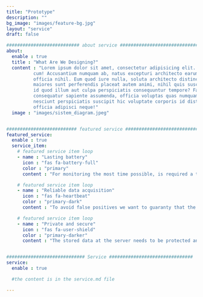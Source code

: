 ```yaml
---
title: "Prototype"
description: ""
bg_image: "images/feature-bg.jpg"
layout: "service"
draft: false

########################### about service #############################
about:
  enable : true
  title : "What Are We Designing?"
  content : "Lorem ipsum dolor sit amet, consectetur adipisicing elit. Voluptate soluta corporis odit, optio
          cum! Accusantium numquam ab, natus excepturi architecto earum ipsa aliquam, illum, omnis rerum, eveniet
          officia nihil. Eum quod iure nulla, soluta architecto distinctio. Nesciunt odio ullam expedita, neque fugit
          maiores sunt perferendis placeat autem animi, nihil quis suscipit quibusdam ut reiciendis doloribus natus nemo
          id quod illum aut culpa perspiciatis consequuntur tempore? Facilis nam vitae iure quisquam eius harum
          consequatur sapiente assumenda, officia voluptas quas numquam placeat, alias molestias nisi laudantium
          nesciunt perspiciatis suscipit hic voluptate corporis id distinctio earum. Dolor reprehenderit fuga dolore
          officia adipisci neque!"
  image : "images/sistem_diagram.jpeg"


########################## featured service ############################
featured_service:
  enable : true
  service_item:
    # featured service item loop
    - name : "Lasting battery"
      icon : "fas fa-battery-full"
      color : "primary"
      content : "For monitoring the most time possible, is required a trustworthy battery."

    # featured service item loop
    - name : "Reliable data acquisition"
      icon : "fas fa-heartbeat"
      color : "primary-dark"
      content : "To avoid false positives we want to guaranty that the sensors are reliable."

    # featured service item loop
    - name : "Private and secure"
      icon : "fas fa-user-shield"
      color : "primary-darker"
      content : "The stored data at the server needs to be protected and the comunnication must be private."


############################# Service ###############################
service:
  enable : true

  #the content is in the service.md file

---
```

